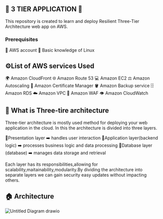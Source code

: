 ## 🚀 3 TIER APPLICATION 🚀
This repository is created to learn and deploy Resilient Three-Tier Architecture web app on AWS.
### Prerequisites
📌 AWS account
📌 Basic knowledge of Linux

## ⚙️List of AWS services Used

🌍 Amazon CloudFront
🌐 Amazon Route 53
💻 Amazon EC2
⚖️ Amazon Autoscaling
🪪 Amazon Certificate Manager
🪣 Amazon Backup service
🗄️ Amazon RDS
☁️ Amazon VPC
🔐 Amazon WAF
👁️ Amazon CloudWatch

## 🤔 What is Three-tire architecture

Three-tier architecture is mostly used method for deploying your web application in the cloud. In this the architecture is divided into three layers.

🔸Presentation layer ➡️ handles user interaction
🔸Application layer(backend logic) ➡️ processes business logic and data processing
🔸Database layer (database) ➡️ manages data storage and retrieval

Each layer has its responsibilities,allowing for scalability,maitainability,modularity.By dividing the architecture into separate layers we can gain security easy updates without impacting others.

## 🏠 Architecture
![Untitled Diagram drawio](https://github.com/user-attachments/assets/f85558a3-c5d9-4478-96d9-8b0e9fb28f42/image-url=100x200)

